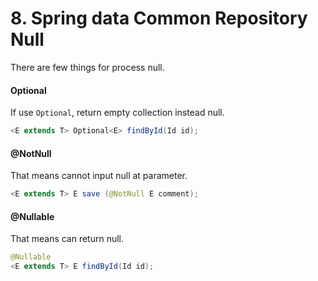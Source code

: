 # 8. Spring data Common Repository Null

There are few things for process null.

#### Optional

If use `Optional`, return empty collection instead null.
  
~~~java
<E extends T> Optional<E> findById(Id id);
~~~

#### @NotNull

That means cannot input null at parameter.

~~~java
<E extends T> E save (@NotNull E comment);
~~~

#### @Nullable

That means can return null.

~~~java
@Nullable
<E extends T> E findById(Id id);
~~~